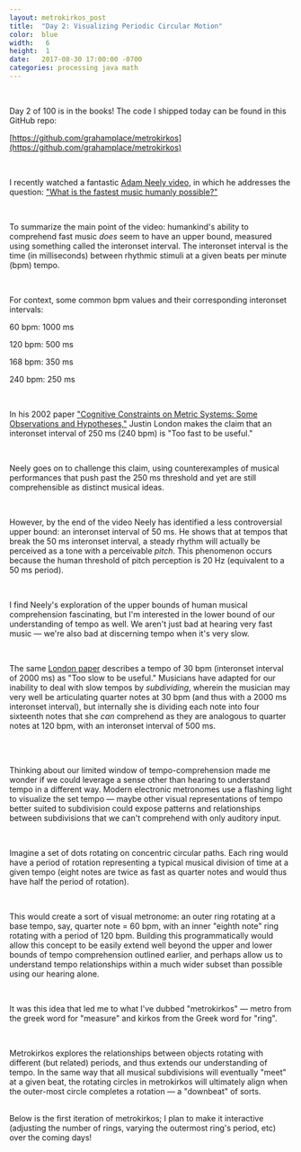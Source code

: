 ```yaml
---
layout: metrokirkos_post
title:  "Day 2: Visualizing Periodic Circular Motion"
color:  blue
width:   6
height:  1
date:   2017-08-30 17:00:00 -0700
categories: processing java math
---
```


<br>

Day 2 of 100 is in the books! The code I shipped today can be found in this GitHub repo:

[https://github.com/grahamplace/metrokirkos](https://github.com/grahamplace/metrokirkos)

<br>

I recently watched a fantastic [Adam Neely video](https://youtu.be/h3kqBX1j7f8), in which he addresses the
  question: ["What is the fastest music humanly possible?"](https://youtu.be/h3kqBX1j7f8)

<br>

To summarize the main point of the video: humankind's ability to comprehend fast music
  _does_ seem to have an upper bound, measured using something called the interonset interval.
  The interonset interval is the time (in milliseconds) between rhythmic stimuli at a given beats per minute (bpm) tempo.

<br>

For context, some common bpm values and their corresponding interonset intervals:

60 bpm: 1000 ms

120 bpm: 500 ms

168 bpm: 350 ms

240 bpm: 250 ms

<br>

In his 2002 paper ["Cognitive Constraints on Metric Systems: Some Observations and Hypotheses,"](https://www.researchgate.net/publication/249979646_Cognitive_Constraints_on_Metric_Systems_Some_Observations_and_Hypotheses) Justin London makes the claim that an interonset interval of 250 ms (240 bpm) is "Too fast to be useful."

<br>

Neely goes on to challenge this claim, using counterexamples of musical performances that push past
  the 250 ms threshold and yet are still comprehensible as distinct musical ideas.

<br>

However, by the end of the video Neely has identified a less controversial upper bound: an interonset interval of 50 ms.
  He shows that at tempos that break the 50 ms interonset interval, a steady rhythm will actually be perceived as a tone with a perceivable _pitch_. This phenomenon occurs because the human threshold of pitch perception is 20 Hz (equivalent to a 50 ms period).

<br>  

I find Neely's exploration of the upper bounds of human musical comprehension fascinating,
  but I'm interested in the lower bound of our understanding of tempo as well. We aren't just bad at hearing
  very fast music — we're also bad at discerning tempo when it's very slow.

<br>

The same [London paper](https://www.researchgate.net/publication/249979646_Cognitive_Constraints_on_Metric_Systems_Some_Observations_and_Hypotheses) describes a tempo of 30 bpm (interonset interval of 2000 ms) as "Too slow to be useful."
Musicians have adapted for our inability to deal with slow tempos by _subdividing_, wherein
  the musician may very well be articulating quarter notes at 30 bpm (and thus with a 2000 ms interonset interval),
  but internally she is dividing each note into four sixteenth notes that she _can_ comprehend as they are analogous to quarter notes at 120 bpm, with an interonset interval of 500 ms.

<br> <br>

Thinking about our limited window of tempo-comprehension made me wonder if we could
  leverage a sense other than hearing to understand tempo in a different way. Modern electronic metronomes
  use a flashing light to visualize the set tempo — maybe other visual representations of tempo better suited to
  subdivision could expose patterns and relationships between subdivisions that we can't comprehend with only auditory input.

<br>

Imagine a set of dots rotating on concentric circular paths. Each ring would have a period of rotation representing a typical
  musical division of time at a given tempo (eight notes are twice as fast as quarter notes and would thus have half the
  period of rotation).

<br>

This would create a sort of visual metronome: an outer ring rotating at a base tempo, say, quarter note = 60 bpm, with an inner "eighth note" ring rotating with a period of 120 bpm. Building this programmatically would allow this concept to be easily extend well beyond the upper and lower bounds of tempo comprehension outlined earlier, and perhaps allow us to understand tempo relationships within a much wider subset than possible using our hearing alone.

<br>

It was this idea that led me to what I've dubbed "metrokirkos" — metro from the greek word for "measure" and kirkos from the Greek word for "ring".

<br>

Metrokirkos explores the relationships between objects rotating with different (but related) periods, and thus extends our
understanding of tempo. In the same way that all musical subdivisions will eventually "meet" at a given beat, the rotating circles in metrokirkos will ultimately align when the outer-most circle completes a rotation — a "downbeat" of sorts.

<br>
Below is the first iteration of metrokirkos; I plan to make it interactive (adjusting the number of rings, varying the outermost ring's period, etc) over the coming days!

<br>
<br>
<canvas data-processing-sources="../../../../../../metrokirkos/metrokirkos.pde"></canvas>
